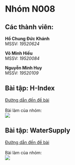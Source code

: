 <h1> Nhóm N008 </h1>
<h2> Các thành viên: </h2>
<p><b> Hồ Chung Đức Khánh </b><br> 
MSSV: <i>19520624</i></p>
<p><b> Võ Minh Hiếu </b><br> 
MSSV: <i>19520084</i></p>
<p><b> Nguyễn Minh Huy </b><br> 
MSSV: <i>19520109</i></p>

<h2> Bài tập: H-Index <br> </h2>

<a href="https://khmt.uit.edu.vn/laptrinh/cs112-2021/view_problem/3/4">
  Đường dẫn đến đề bài
</a>
<br>
<br>

<div>
Bài làm của nhóm:
<a href="https://colab.research.google.com/github/khanh-moriaty/CS112.L11.KHTN/blob/master/baitap/week03/docs/h_index.ipynb">
  <div align="">
    <img src="https://colab.research.google.com/assets/colab-badge.svg" />
  </div>
</a>
</div>

<h2> Bài tập: WaterSupply <br> </h2>

<a href="https://khmt.uit.edu.vn/laptrinh/cs112-2021/view_problem/3/5">
  Đường dẫn đến đề bài
</a>
<br>
<br>

<div>
Bài làm của nhóm:
<a href="https://colab.research.google.com/github/khanh-moriaty/CS112.L11.KHTN/blob/master/baitap/week03/docs/water_supply.ipynb">
  <div align="">
    <img src="https://colab.research.google.com/assets/colab-badge.svg" />
  </div>
</a>
</div>
